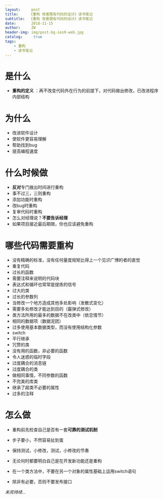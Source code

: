 ```yaml
---
layout:     post
title:     《重构 改善既有代码的设计》读书笔记
subtitle:  《重构 改善既有代码的设计》读书笔记
date:       2018-11-15
author:     ZW
header-img: img/post-bg-ios9-web.jpg
catalog: 	 true
tags:
    - 重构
    - 读书笔记
---
```


# 是什么
* **重构的定义** ：再不改变代码外在行为的前提下，对代码做出修改，已改进程序内部结构

# 为什么
* 改进软件设计
* 使软件更容易理解
* 帮助找到bug
* 提高编程速度

# 什么时候做
* **反对**专门拨出时间进行重构
* 事不过三，三则重构
* 添加功能时重构
* 改bug时重构
* 复审代码时重构
* 怎么对经理说？**不要告诉经理**
* 如果项目接近最后期限，你也应该避免重构

# 哪些代码需要重构
* 没有精确的标准，没有任何量度规矩比得上一个见识广博的者的直觉
* 重复代码
* 过长的函数
* 需要注释来说明的代码块
* 表达式和循环也常常是提炼的信号
* 过大的类
* 过长的参数列
* 当修改一个地方造成其他多处影响（发散式变化）
* 需要多处修改才能达到目的（霰弹式修改）
* 类方法所用的最多的数据不在改类中（依恋情节）
* 相同的数据项（数据泥团）
* 过多使用基本数据类型，而没有使用结构化参数
* switch
* 平行继承
* 冗赘的类
* 没有用的函数，非必要的函数
* 令人迷惑的临时字段
* 过度耦合的消息链
* 过度耦合的类
* 做相同事情，不同参数的函数
* 不完美的库类
* 继承了超类不必要的属性
* 过多的注释



# 怎么做

* 重构前先检查自己是否有一套**可靠的测试机制**

* 步子要小，不然容易扯到蛋

* 保持测试，小修改，测试，小修改的节奏

* 无论何时都要明白自己是在开发新功能还是重构

* 在一个类方法中，不要在另一个对象的属性基础上运用switch语句

* 除非有必要，否则不要发布接口





_未完待续..._
